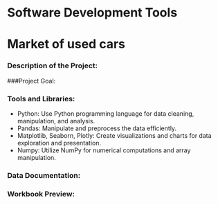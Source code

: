 # Software Development Tools

# Market of used cars


### Description of the Project:


###Project Goal:


### Tools and Libraries:
-	Python: Use Python programming language for data cleaning, manipulation, and analysis.
-	Pandas: Manipulate and preprocess the data efficiently.
-	Matplotlib, Seaborn, Plotly: Create visualizations and charts for data exploration and presentation.
-   Numpy: Utilize NumPy for numerical computations and array manipulation.

### Data Documentation:

### Workbook Preview:
